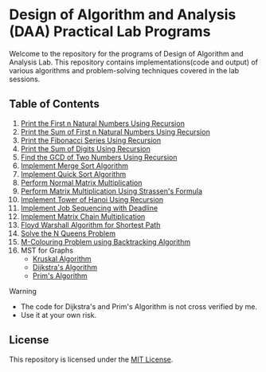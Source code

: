 # Design of Algorithm and Analysis (DAA) Practical Lab Programs

Welcome to the repository for the programs of Design of Algorithm and Analysis Lab. This repository contains implementations(code and output) of various algorithms and problem-solving techniques covered in the lab sessions.

## Table of Contents

1. [Print the First n Natural Numbers Using Recursion](./Programs/Rec_N.md)
2. [Print the Sum of First n Natural Numbers Using Recursion](./Programs/Rec_Sum.md)
3. [Print the Fibonacci Series Using Recursion](./Programs/Rec_Fibo.md)
4. [Print the Sum of Digits Using Recursion](./Programs/Rec_SumDigits.md)
5. [Find the GCD of Two Numbers Using Recursion](./Programs/Rec_GCD.md)
6. [Implement Merge Sort Algorithm](./Programs/MergeSort.md)
7. [Implement Quick Sort Algorithm](./Programs/QuickSort.md)
8. [Perform Normal Matrix Multiplication](./Programs/MatrixMul.md)
9. [Perform Matrix Multiplication Using Strassen's Formula](./Programs/StrassenMatrix.md)
10. [Implement Tower of Hanoi Using Recursion](./Programs/towerOfHanoi.md)
11. [Implement Job Sequencing with Deadline](./Programs/JobSequencing.md)
12. [Implement Matrix Chain Multiplication](./Programs/MatrixChain.md)
13. [Floyd Warshall Algorithm for Shortest Path](./Programs/FloydWarshall.md)
14. [Solve the N Queens Problem](./Programs/NQueen.md)
15. [M-Colouring Problem using Backtracking Algorithm](./Programs/MColor.md)
16. MST for Graphs
    - [Kruskal Algorithm](./Programs/Kruskal.md)
    - [Dijkstra's Algorithm](./Programs/Dijkstra.md)
    - [Prim's Algorithm](./Programs/Prim.md)

> [!WARNING]
> - The code for Dijkstra's and Prim's Algorithm is not cross verified by me.  
> - Use it at your own risk.

## License

This repository is licensed under the [MIT License](./LICENSE).

